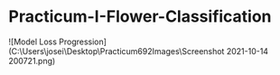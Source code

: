 # Practicum-I-Flower-Classification

![Model Loss Progression](C:\Users\josei\Desktop\Practicum692Images\Screenshot 2021-10-14 200721.png)
